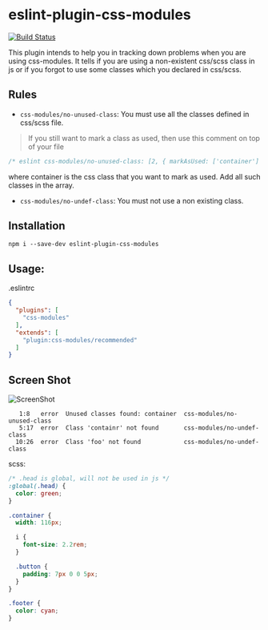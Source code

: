 # eslint-plugin-css-modules

[![Build Status](https://travis-ci.org/atfzl/eslint-plugin-css-modules.svg?branch=master)](https://travis-ci.org/atfzl/eslint-plugin-css-modules)

This plugin intends to help you in tracking down problems when you are using css-modules. It tells if you are using a non-existent css/scss class in js or if you forgot to use some classes which you declared in css/scss.

## Rules

* `css-modules/no-unused-class`: You must use all the classes defined in css/scss file.

>If you still want to mark a class as used, then use this comment on top of your file
```js
/* eslint css-modules/no-unused-class: [2, { markAsUsed: ['container'] }] */
```
where container is the css class that you want to mark as used.
Add all such classes in the array.

* `css-modules/no-undef-class`: You must not use a non existing class.

## Installation

```
npm i --save-dev eslint-plugin-css-modules
```

## Usage:

.eslintrc
```json
{
  "plugins": [
    "css-modules"
  ],
  "extends": [
    "plugin:css-modules/recommended"
  ]
}
```

## Screen Shot

![ScreenShot](https://raw.githubusercontent.com/atfzl/eslint-plugin-css-modules/master/screenshots/screenshot3.png)

```
   1:8   error  Unused classes found: container  css-modules/no-unused-class
   5:17  error  Class 'containr' not found       css-modules/no-undef-class
  10:26  error  Class 'foo' not found            css-modules/no-undef-class
```

scss:

```scss
/* .head is global, will not be used in js */
:global(.head) {
  color: green;
}

.container {
  width: 116px;

  i {
    font-size: 2.2rem;
  }

  .button {
    padding: 7px 0 0 5px;
  }
}

.footer {
  color: cyan;
}
```
